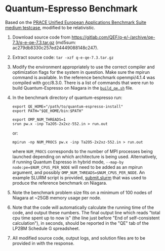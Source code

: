 # Quantum-Espresso Benchmark

Based on the [PRACE Unified European Applications Benchmark Suite medium testcase](https://repository.prace-ri.eu/git/UEABS/ueabs/-/tree/r2.1/quantum_espresso/test_cases/medium), modified to be relativistic.

1. Download source code from https://gitlab.com/QEF/q-e/-/archive/qe-7.3/q-e-qe-7.3.tar.gz
   (md5sum: ac279db8330c257ed24449088148c247).

2. Extract source code: `tar -xzf q-e-qe-7.3.tar.gz`

3. Modify the environment appropriately to use the correct compiler
   and optimization flags for the system in question. Make sure the
   mpirun command is available.  In the reference benchmark
   openmpi/4.1.4 was compiled with gcc/8.3.0.  There is a list of
   commands that were run to build Quantum-Espresso on Niagara in the
   [`build_qe.sh`](build_qe.sh) file.

4. In the benchmark directory of quantum-espresso run:

       export QE_HOME="/path/to/quantum-espresso-install"
       export PATH="$QE_HOME/bin:$PATH"

       export OMP_NUM_THREADS=1
       srun pw.x -inp Ta2O5-2x2xz-552.in > run.out

   or:

       mpirun -np NUM_PROCS pw.x -inp Ta2O5-2x2xz-552.in > run.out

   where `NUM_PROCS` corresponds to the number of MPI processes being
   launched depending on which architecture is being used.
   Alternatively, if running Quantum Espresso in hybrid mode,
   `--map-by node:pe=$NUM_CPUS_PER_NODE` will need to be added as an
   mpirun argument, and possibly
   `OMP_NUM_THREADS=$NUM_CPUS_PER_NODE`. An example SLURM script is
   provided, [submit.slurm](benchmark/submit.slurm) that was used to produce the reference
   benchmark on Niagara.

5. Note the benchmark problem size fits on a minimum of 100 nodes of
   Niagara at ~25GB memory usage per node.

6. Note that the code will automatically calculate the running time of
   the code, and output these numbers.  The final output line which
   reads "total cpu time spent up to now is" (the line just before
   "End of self-consistent calculation"), in seconds, should be
   reported in the "QE" tab of the LP2BM Schedule G spreadsheet.

7. All modified source code, output logs, and solution files are to be
   provided in with the response.

